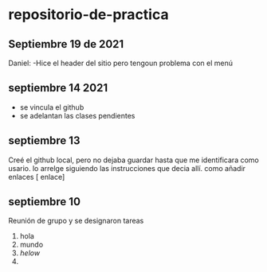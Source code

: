 # repositorio-de-practica

## Septiembre 19 de 2021 
Daniel:
-Hice el header del sitio pero tengoun problema con el menú

## septiembre  14 2021

- se vincula el github
- se adelantan las clases pendientes

## septiembre 13
Creé el github local, pero no dejaba guardar hasta que me identificara como usario. lo arrelge siguiendo las instrucciones que decia allí.
como añadir enlaces [ enlace]

## septiembre 10 
Reunión de grupo y se designaron tareas

1. hola
1. mundo
1. *helow*
1.
